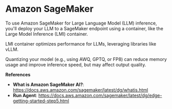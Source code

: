 # Amazon SageMaker

To use Amazon SageMaker for Large Language Model (LLM) inference, you'll deploy your LLM to a SageMaker endpoint using a container, like the Large Model Inference (LMI) container. 

LMI container optimizes performance for LLMs, leveraging libraries like vLLM.

Quantizing your model (e.g., using AWQ, GPTQ, or FP8) can reduce memory usage and improve inference speed, but may affect output quality.

**References**

- **What is Amazon SageMaker AI?**: https://docs.aws.amazon.com/sagemaker/latest/dg/whatis.html
- **Run Agent**: https://docs.aws.amazon.com/sagemaker/latest/dg/edge-getting-started-step5.html

